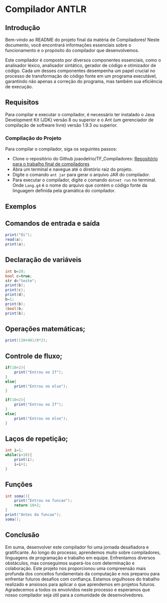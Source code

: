 # Compilador ANTLR

## Introdução

Bem-vindo ao README do projeto final da matéria de Compiladores! Neste documento, você encontrará informações essenciais sobre o funcionamento e o propósito do compilador que desenvolvemos.

Este compilador é composto por diversos componentes essenciais, como o analisador léxico, analisador sintático, gerador de código e otimizador de código. Cada um desses componentes desempenha um papel crucial no processo de transformação do código fonte em um programa executável, garantindo não apenas a correção do programa, mas também sua eficiência de execução.

## Requisitos

Para compilar e executar o compilador, é necessário ter instalado o Java Development Kit (JDK) versão 8 ou superior e o Ant (um gerenciador de compilação de software livre) versão 1.9.3 ou superior.

### Compilação do Projeto

Para compilar o compilador, siga os seguintes passos:
- Clone o repositório do Github joaodelrio/TF_Compiladores: [Repositório para o trabalho final de compiladores](https://github.com/joaodelrio/TF_Compiladores)
- Abra um terminal e navegue até o diretório raiz do projeto.
- Digite o comando `ant jar` para gerar o arquivo JAR do compilador.
- Para executar o compilador, digite o comando `dotnet run` no terminal. Onde `Lang.g4` é o nome do arquivo que contém o código fonte da linguagem definida pela gramática do compilador.

## Exemplos

## Comandos de entrada e saída
```csharp
print("Oi");
read(a);
print(a);
```
## Declaração de variáveis
```csharp
int b=20;
bool c=true;
str d="teste";
print(b);
print(c);
print(d);
b=1;
print(b);
(bool)b;
print(b);
```
## Operações matemáticas;
```csharp
print((20+48)/8*2);
```
## Controle de fluxo;
```csharp
if(10>2){
    print("Entrou no If");
}
else{
    print("Entrou no else");
}

if(10<2){
    print("Entrou no If");
}
else{
    print("Entrou no else");
}
```
## Laços de repetição;
```csharp
int i=1;
while(i<10){
    print(i);
    i=i+1;
}
```
## Funções
```csharp
int soma(){
    print("Entrou na funcao");
    return 10+2;
}
print("Antes da funcao");
soma();
```
## Conclusão
Em suma, desenvolver este compilador foi uma jornada desafiadora e gratificante. Ao longo do processo, aprendemos muito sobre compiladores, linguagens de programação e trabalho em equipe. Enfrentamos diversos obstáculos, mas conseguimos superá-los com determinação e colaboração. Este projeto nos proporcionou uma compreensão mais profunda dos conceitos fundamentais da computação
e nos preparou para enfrentar futuros desafios com confiança. Estamos orgulhosos do trabalho realizado e ansiosos para aplicar o que aprendemos em projetos futuros. Agradecemos a todos os envolvidos neste processo e esperamos que nosso compilador seja útil para a comunidade de desenvolvedores.
